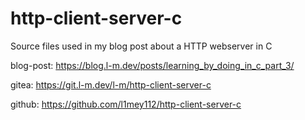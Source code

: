 # http-client-server-c

Source files used in my blog post about a HTTP webserver in C

blog-post: https://blog.l-m.dev/posts/learning_by_doing_in_c_part_3/

gitea:     https://git.l-m.dev/l-m/http-client-server-c

github:    https://github.com/l1mey112/http-client-server-c
